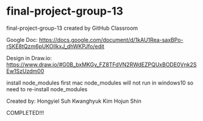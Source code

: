 # final-project-group-13
final-project-group-13 created by GitHub Classroom


Google Doc: https://docs.google.com/document/d/1kAU1Rea-saxBPo-rSKE8tQzm6pUKOllkxJ_dhWKPJfo/edit

Design in Draw.io: https://www.draw.io/#G0B_bxMKGy_FZ8TFdVN2RWdEZPQUxBODE0Vnk2SEw1SzUzdm00

install node_modules first
mac node_modules will not run in windows10 so need to re-install node_modules

Created by:
    Hongyiel Suh
    Kwanghyuk Kim
    Hojun Shin

COMPLETED!!!
